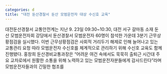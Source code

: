 ```yaml
---
categories: d
title: "대전 둔산경찰서 둔산 모범운전자 대상 수신호 교육"
---
```

대전둔산경찰서 교통안전계는 지난 9. 23일 09:30~10:30, 대전 서구 갈마동 소재 둔산 모범운전자회 강당에서 둔산경찰서 모범운전자 60명이 참석한 가운데 3분기 근무상황점검을 실시했다. 이번 근무상황점검은 사회적 거리두기 해제로 인해 늘어나고 있는 교통관리 요청 따라 모범운전자 수신호를 체계적으로 관리하기 위해 수신호 교육도 함께 진행됐다. 홍창희 둔산경비교통과장은 “어려운 여건 속에서도 묵묵히 출퇴근 시간대 주요 교차로에서 원활한 소통을 위해 노력하고 있는 모범운전자분들에게 감사드린다”라며 모범운전자들과의 긴밀한 협조를